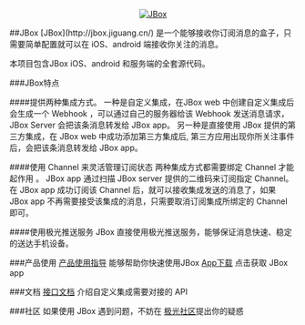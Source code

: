 <p align="center">
    <a href="http://jbox.jiguang.cn/" target="_blank">
        <img src="https://github.com/jpush/jbox/blob/dev/ReadmeResource/Boxinbear%401x.png" alt="JBox" />
    </a>
</p>
##JBox
[JBox](http://jbox.jiguang.cn/) 是一个能够接收你订阅消息的盒子，只需要简单配置就可以在 iOS、android 端接收你关注的消息。

本项目包含JBox iOS、android 和服务端的全套源代码。

###JBox特点

####提供两种集成方式。
一种是自定义集成，在JBox web 中创建自定义集成后会生成一个 Webhook ，可以通过自己的服务器给该 Webhook 发送消息请求，JBox Server 会把该条消息转发给 JBox app。
另一种是直接使用 JBox 提供的第三方集成，在 JBox web 中成功添加第三方集成后, 第三方应用出现你所关注事件后，会把该条消息转发给 JBox app。

####使用 Channel 来灵活管理订阅状态
两种集成方式都需要绑定 Channel 才能起作用 。 JBox app 通过扫描 JBox server 提供的二维码来订阅指定 Channel。
在 JBox app 成功订阅该 Channel 后，就可以接收集成发送的消息了，如果 JBox app 不再需要接受该集成的消息，只需要取消订阅集成所绑定的 Channel 即可。

####使用极光推送服务
JBox 直接使用极光推送服务，能够保证消息快速、稳定的送达手机设备。

###产品使用
[产品使用指导](http://jbox.jiguang.cn/guide) 能够帮助你快速使用JBox
[App下载](http://jbox.jiguang.cn/application) 点击获取 JBox app

###文档
[接口文档](http://jbox.jiguang.cn/document) 介绍自定义集成需要对接的 API

###社区
如果使用 JBox 遇到问题，不妨在 [极光社区](https://community.jiguang.cn)提出你的疑惑
